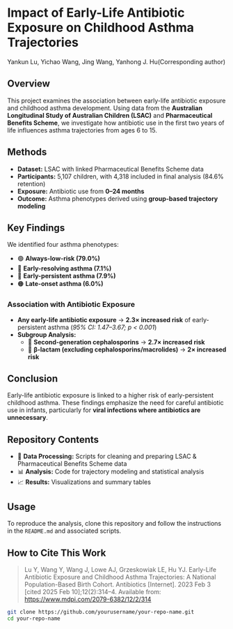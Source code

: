 # Impact of Early-Life Antibiotic Exposure on Childhood Asthma Trajectories
Yankun Lu, Yichao Wang, Jing Wang, Yanhong J. Hu(Corresponding author)

## Overview  
This project examines the association between early-life antibiotic exposure and childhood asthma development. Using data from the **Australian Longitudinal Study of Australian Children (LSAC)** and **Pharmaceutical Benefits Scheme**, we investigate how antibiotic use in the first two years of life influences asthma trajectories from ages 6 to 15.

## Methods  
- **Dataset:** LSAC with linked Pharmaceutical Benefits Scheme data  
- **Participants:** 5,107 children, with 4,318 included in final analysis (84.6% retention)  
- **Exposure:** Antibiotic use from **0–24 months**  
- **Outcome:** Asthma phenotypes derived using **group-based trajectory modeling**  

## Key Findings  
We identified four asthma phenotypes:  
- 🟢 **Always-low-risk (79.0%)**  
- 🔵 **Early-resolving asthma (7.1%)**  
- 🔴 **Early-persistent asthma (7.9%)**  
- 🟠 **Late-onset asthma (6.0%)**  

### Association with Antibiotic Exposure  
- **Any early-life antibiotic exposure** → **2.3× increased risk** of early-persistent asthma (*95% CI: 1.47–3.67; p < 0.001*)  
- **Subgroup Analysis:**  
  - 📌 **Second-generation cephalosporins** → **2.7× increased risk**  
  - 📌 **β-lactam (excluding cephalosporins/macrolides)** → **2× increased risk**  

## Conclusion  
Early-life antibiotic exposure is linked to a higher risk of early-persistent childhood asthma. These findings emphasize the need for careful antibiotic use in infants, particularly for **viral infections where antibiotics are unnecessary**.

## Repository Contents  
- 📂 **Data Processing:** Scripts for cleaning and preparing LSAC & Pharmaceutical Benefits Scheme data  
- 📊 **Analysis:** Code for trajectory modeling and statistical analysis  
- 📈 **Results:** Visualizations and summary tables  

## Usage  
To reproduce the analysis, clone this repository and follow the instructions in the `README.md` and associated scripts.

## How to Cite This Work
> Lu Y, Wang Y, Wang J, Lowe AJ, Grzeskowiak LE, Hu YJ. Early-Life Antibiotic Exposure and Childhood Asthma Trajectories: A National Population-Based Birth Cohort. Antibiotics [Internet]. 2023 Feb 3 [cited 2025 Feb 10];12(2):314–4. Available from: https://www.mdpi.com/2079-6382/12/2/314
‌
```bash
git clone https://github.com/yourusername/your-repo-name.git
cd your-repo-name
